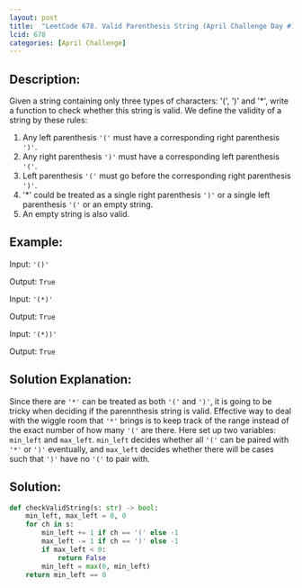 ```yaml
---
layout: post
title:  "LeetCode 678. Valid Parenthesis String (April Challenge Day #16)"
lcid: 678
categories: [April Challenge]
---
```

## Description:
Given a string containing only three types of characters: '(', ')' and '*', write a function to check whether this string is valid. We define the validity of a string by these rules:

1. Any left parenthesis `'('` must have a corresponding right parenthesis `')'`.
2. Any right parenthesis `')'` must have a corresponding left parenthesis `'('`.
3. Left parenthesis `'('` must go before the corresponding right parenthesis `')'`.
4. '*' could be treated as a single right parenthesis `')'` or a single left parenthesis `'('` or an empty string.
5. An empty string is also valid.

## Example:
Input: `'()'`

Output: `True`

Input: `'(*)'`

Output: `True`

Input: `'(*))'`

Output: `True`

## Solution Explanation:
Since there are `'*'` can be treated as both `'('` and `')'`, it is going to be tricky when deciding if the parennthesis string is valid. Effective way to deal with the wiggle room that `'*'` brings is to keep track of the range instead of the exact number of how many `'('` are there. Here set up two variables: `min_left` and `max_left`. `min_left` decides whether all `'('` can be paired with `'*'` or `')'` eventually, and `max_left` decides whether there will be cases such that `')'` have no `'('` to pair with. 

## Solution:

```python
def checkValidString(s: str) -> bool:
    min_left, max_left = 0, 0
    for ch in s:
        min_left += 1 if ch == '(' else -1
        max_left -= 1 if ch == ')' else -1
        if max_left < 0:
            return False
        min_left = max(0, min_left)
    return min_left == 0
```
